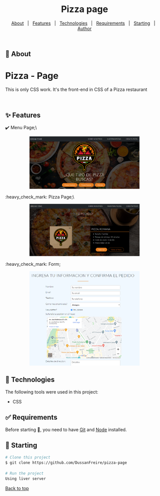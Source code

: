 <h1 align="center">Pizza page</h1>

<!-- Status -->

<!-- <h4 align="center"> 
	🚧  CSS Work 🚀 Under construction...  🚧
</h4> 

<hr> -->

<p align="center">
  <a href="#dart-about">About</a> &#xa0; | &#xa0; 
  <a href="#sparkles-features">Features</a> &#xa0; | &#xa0;
  <a href="#rocket-technologies">Technologies</a> &#xa0; | &#xa0;
  <a href="#white_check_mark-requirements">Requirements</a> &#xa0; | &#xa0;
  <a href="#checkered_flag-starting">Starting</a> &#xa0; | &#xa0;
  <a href="https://github.com/{{YOUR_GITHUB_USERNAME}}" target="_blank">Author</a>
</p>

<br>

## :dart: About ##

# Pizza - Page

This is only CSS work. It's the front-end in CSS of a Pizza restaurant



<img source>


## :sparkles: Features ##

:heavy_check_mark: Menu Page;\
<p align="center">
  <img src="./photos/pizza-menu-page.png" width="350" title="menu">
</p>
:heavy_check_mark: Pizza Page;\
<p align="center">
  <img src="./photos/pizza-page.png" width="350" title="menu">
</p>
:heavy_check_mark: Form;
<p align="center">
  <img src="./photos/pizza-form-page.png" width="350" title="menu">
</p>

## :rocket: Technologies ##

The following tools were used in this project:

- CSS


## :white_check_mark: Requirements ##

Before starting :checkered_flag:, you need to have [Git](https://git-scm.com) and [Node](https://nodejs.org/en/) installed.

## :checkered_flag: Starting ##

```bash
# Clone this project
$ git clone https://github.com/DussanFreire/pizza-page

# Run the project
Using liver server
```



<a href="#top">Back to top</a>
